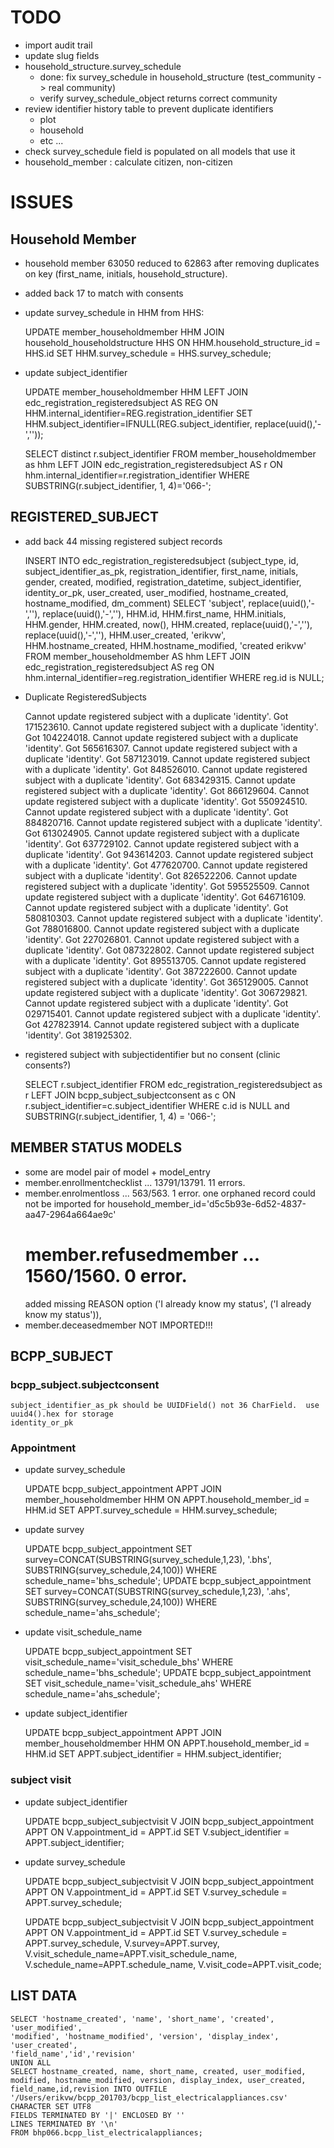 
# TODO

* import audit trail
* update slug fields
* household_structure.survey_schedule
    * done: fix survey_schedule in household_structure (test_community -> real community)
    * verify survey_schedule_object returns correct community
* review identifier history table to prevent duplicate identifiers
    * plot
    * household
    * etc ...
* check survey_schedule field is populated on all models that use it
* household_member : calculate citizen, non-citizen
    

# ISSUES

## Household Member

* household member 63050 reduced to 62863 after removing duplicates
    on key (first_name, initials, household_structure).
* added back 17 to match with consents
* update survey_schedule in HHM from HHS:

    UPDATE member_householdmember HHM
    JOIN household_householdstructure HHS ON HHM.household_structure_id = HHS.id
    SET HHM.survey_schedule = HHS.survey_schedule;
* update subject_identifier

    UPDATE member_householdmember HHM
    LEFT JOIN edc_registration_registeredsubject AS REG
    ON HHM.internal_identifier=REG.registration_identifier 
    SET HHM.subject_identifier=IFNULL(REG.subject_identifier, replace(uuid(),'-',''));

    SELECT distinct r.subject_identifier
    FROM member_householdmember as hhm LEFT JOIN edc_registration_registeredsubject AS r
    ON hhm.internal_identifier=r.registration_identifier 
    WHERE SUBSTRING(r.subject_identifier, 1, 4)='066-';


## REGISTERED_SUBJECT

* add back 44 missing registered subject records    

    INSERT INTO edc_registration_registeredsubject 
    (subject_type, id, subject_identifier_as_pk, registration_identifier, first_name, initials, gender, created, modified, registration_datetime,
    subject_identifier, identity_or_pk, user_created, user_modified, hostname_created, hostname_modified, dm_comment) 
    SELECT 'subject', replace(uuid(),'-',''), replace(uuid(),'-',''), HHM.id, HHM.first_name, HHM.initials, HHM.gender, HHM.created, now(), HHM.created,
    replace(uuid(),'-',''), replace(uuid(),'-',''), HHM.user_created, 'erikvw', HHM.hostname_created, HHM.hostname_modified, 'created erikvw'
    FROM member_householdmember AS hhm
    LEFT JOIN edc_registration_registeredsubject AS reg 
    ON hhm.internal_identifier=reg.registration_identifier
    WHERE reg.id is NULL;

* Duplicate RegisteredSubjects

    Cannot update registered subject with a duplicate 'identity'. Got 171523610.
    Cannot update registered subject with a duplicate 'identity'. Got 104224018.
    Cannot update registered subject with a duplicate 'identity'. Got 565616307.
    Cannot update registered subject with a duplicate 'identity'. Got 587123019.
    Cannot update registered subject with a duplicate 'identity'. Got 848526010.
    Cannot update registered subject with a duplicate 'identity'. Got 683429315.
    Cannot update registered subject with a duplicate 'identity'. Got 866129604.
    Cannot update registered subject with a duplicate 'identity'. Got 550924510.
    Cannot update registered subject with a duplicate 'identity'. Got 884820716.
    Cannot update registered subject with a duplicate 'identity'. Got 613024905.
    Cannot update registered subject with a duplicate 'identity'. Got 637729102.
    Cannot update registered subject with a duplicate 'identity'. Got 943614203.
    Cannot update registered subject with a duplicate 'identity'. Got 477620700.
    Cannot update registered subject with a duplicate 'identity'. Got 826522206.
    Cannot update registered subject with a duplicate 'identity'. Got 595525509.
    Cannot update registered subject with a duplicate 'identity'. Got 646716109.
    Cannot update registered subject with a duplicate 'identity'. Got 580810303.
    Cannot update registered subject with a duplicate 'identity'. Got 788016800.
    Cannot update registered subject with a duplicate 'identity'. Got 227026801.
    Cannot update registered subject with a duplicate 'identity'. Got 087322802.
    Cannot update registered subject with a duplicate 'identity'. Got 895513705.
    Cannot update registered subject with a duplicate 'identity'. Got 387222600.
    Cannot update registered subject with a duplicate 'identity'. Got 365129005.
    Cannot update registered subject with a duplicate 'identity'. Got 306729821.
    Cannot update registered subject with a duplicate 'identity'. Got 029715401.
    Cannot update registered subject with a duplicate 'identity'. Got 427823914.
    Cannot update registered subject with a duplicate 'identity'. Got 381925302.

* registered subject with subjectidentifier but no consent (clinic consents?)

    SELECT r.subject_identifier FROM edc_registration_registeredsubject as r
    LEFT JOIN bcpp_subject_subjectconsent as c ON r.subject_identifier=c.subject_identifier
    WHERE c.id is NULL and SUBSTRING(r.subject_identifier, 1, 4) = '066-';

## MEMBER STATUS MODELS

* some are model pair of model + model_entry
* member.enrollmentchecklist ... 13791/13791.  11 errors.
* member.enrolmentloss ... 563/563.  1 error.
    one orphaned record could not be imported for
    household_member_id='d5c5b93e-6d52-4837-aa47-2964a664ae9c'
    # member.refusedmember ... 1560/1560.  0 error.
    added missing REASON option
    ('I already know my status', ('I already know my status')),
* member.deceasedmember NOT IMPORTED!!!

## BCPP_SUBJECT

### bcpp_subject.subjectconsent

    subject_identifier_as_pk should be UUIDField() not 36 CharField.  use uuid4().hex for storage
    identity_or_pk

### Appointment
* update survey_schedule

    UPDATE bcpp_subject_appointment APPT
    JOIN member_householdmember HHM ON APPT.household_member_id = HHM.id
    SET APPT.survey_schedule = HHM.survey_schedule;
* update survey
    
    UPDATE bcpp_subject_appointment SET survey=CONCAT(SUBSTRING(survey_schedule,1,23), '.bhs', SUBSTRING(survey_schedule,24,100)) WHERE schedule_name='bhs_schedule';
    UPDATE bcpp_subject_appointment SET survey=CONCAT(SUBSTRING(survey_schedule,1,23), '.ahs', SUBSTRING(survey_schedule,24,100)) WHERE schedule_name='ahs_schedule';
    
* update visit_schedule_name

    UPDATE bcpp_subject_appointment SET visit_schedule_name='visit_schedule_bhs'
    WHERE schedule_name='bhs_schedule';
    UPDATE bcpp_subject_appointment SET visit_schedule_name='visit_schedule_ahs'
    WHERE schedule_name='ahs_schedule';

* update subject_identifier

    UPDATE bcpp_subject_appointment APPT
    JOIN member_householdmember HHM ON APPT.household_member_id = HHM.id
    SET APPT.subject_identifier = HHM.subject_identifier;

### subject visit

* update subject_identifier
    
    UPDATE bcpp_subject_subjectvisit V
    JOIN bcpp_subject_appointment APPT ON V.appointment_id = APPT.id
    SET V.subject_identifier = APPT.subject_identifier;

* update survey_schedule
    
    UPDATE bcpp_subject_subjectvisit V
    JOIN bcpp_subject_appointment APPT ON V.appointment_id = APPT.id
    SET V.survey_schedule = APPT.survey_schedule;

    UPDATE bcpp_subject_subjectvisit V
    JOIN bcpp_subject_appointment APPT ON V.appointment_id = APPT.id
    SET 
    V.survey_schedule = APPT.survey_schedule,
    V.survey=APPT.survey,
    V.visit_schedule_name=APPT.visit_schedule_name,
    V.schedule_name=APPT.schedule_name,
    V.visit_code=APPT.visit_code;


## LIST DATA
    SELECT 'hostname_created', 'name', 'short_name', 'created', 'user_modified',
    'modified', 'hostname_modified', 'version', 'display_index', 'user_created',
    'field_name','id','revision'
    UNION ALL
    SELECT hostname_created, name, short_name, created, user_modified,
    modified, hostname_modified, version, display_index, user_created,
    field_name,id,revision INTO OUTFILE '/Users/erikvw/bcpp_201703/bcpp_list_electricalappliances.csv'
    CHARACTER SET UTF8
    FIELDS TERMINATED BY '|' ENCLOSED BY ''
    LINES TERMINATED BY '\n'
    FROM bhp066.bcpp_list_electricalappliances;